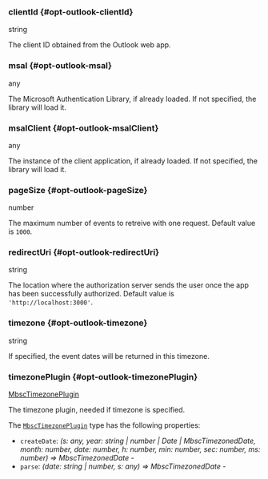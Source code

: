 ### clientId {#opt-outlook-clientId}

string

The client ID obtained from the Outlook web app.
### msal {#opt-outlook-msal}

any

The Microsoft Authentication Library, if already loaded. If not specified, the library will load it.
### msalClient {#opt-outlook-msalClient}

any

The instance of the client application, if already loaded. If not specified, the library will load it.
### pageSize {#opt-outlook-pageSize}

number

The maximum number of events to retreive with one request. Default value is `1000`.
### redirectUri {#opt-outlook-redirectUri}

string

The location where the authorization server sends the user once the app has been successfully authorized.
Default value is `'http://localhost:3000'`.
### timezone {#opt-outlook-timezone}

string

If specified, the event dates will be returned in this timezone.
### timezonePlugin {#opt-outlook-timezonePlugin}

[MbscTimezonePlugin](#type-MbscTimezonePlugin)

The timezone plugin, needed if timezone is specified.

The [`MbscTimezonePlugin`](#type-MbscTimezonePlugin) type has the following properties:
 - `createDate`: *(s: any, year: string &#124; number &#124; Date &#124; MbscTimezonedDate, month: number, date: number, h: number, min: number, sec: number, ms: number) => MbscTimezonedDate* - 
 - `parse`: *(date: string &#124; number, s: any) => MbscTimezonedDate* - 


